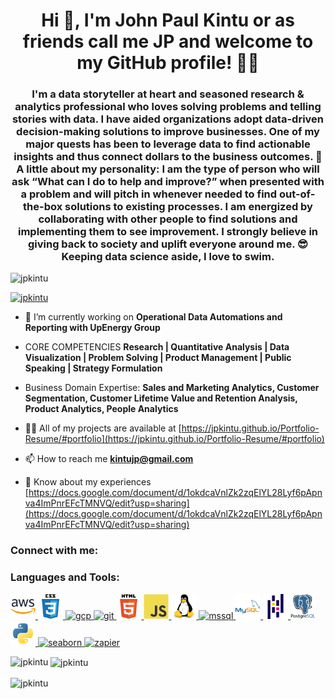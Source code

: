 <h1 align="center">Hi 👋, I'm John Paul Kintu or as friends call me JP and welcome to my GitHub profile! 👋🏻</h1>
<h3 align="center">I'm a data storyteller at heart and seasoned research & analytics professional who loves solving problems and telling stories with data. I have aided organizations adopt data-driven decision-making solutions to improve businesses. One of my major quests has been to leverage data to find actionable insights and thus connect dollars to the business outcomes. 🙂 A little about my personality: I am the type of person who will ask “What can I do to help and improve?” when presented with a problem and will pitch in whenever needed to find out-of-the-box solutions to existing processes. I am energized by collaborating with other people to find solutions and implementing them to see improvement. I strongly believe in giving back to society and uplift everyone around me. 😎 Keeping data science aside, I love to swim.</h3>

<p align="left"> <img src="https://komarev.com/ghpvc/?username=jpkintu&label=Profile%20views&color=0e75b6&style=flat" alt="jpkintu" /> </p>

<p align="left"> <a href="https://github.com/ryo-ma/github-profile-trophy"><img src="https://github-profile-trophy.vercel.app/?username=jpkintu" alt="jpkintu" /></a> </p>

- 🔭 I’m currently working on **Operational Data Automations and Reporting with UpEnergy Group**

- CORE COMPETENCIES **Research | Quantitative Analysis | Data Visualization | Problem Solving | Product Management | Public Speaking | Strategy Formulation**

- Business Domain Expertise: **Sales and Marketing Analytics, Customer Segmentation, Customer Lifetime Value and Retention Analysis, Product Analytics, People Analytics**

- 👨‍💻 All of my projects are available at [https://jpkintu.github.io/Portfolio-Resume/#portfolio](https://jpkintu.github.io/Portfolio-Resume/#portfolio)

- 📫 How to reach me **kintujp@gmail.com**

- 📄 Know about my experiences [https://docs.google.com/document/d/1okdcaVnlZk2zqElYL28Lyf6pApnva4ImPnrEFcTMNVQ/edit?usp=sharing](https://docs.google.com/document/d/1okdcaVnlZk2zqElYL28Lyf6pApnva4ImPnrEFcTMNVQ/edit?usp=sharing)

<h3 align="left">Connect with me:</h3>
<p align="left">
</p>

<h3 align="left">Languages and Tools:</h3>
<p align="left"> <a href="https://aws.amazon.com" target="_blank" rel="noreferrer"> <img src="https://raw.githubusercontent.com/devicons/devicon/master/icons/amazonwebservices/amazonwebservices-original-wordmark.svg" alt="aws" width="40" height="40"/> </a> <a href="https://www.w3schools.com/css/" target="_blank" rel="noreferrer"> <img src="https://raw.githubusercontent.com/devicons/devicon/master/icons/css3/css3-original-wordmark.svg" alt="css3" width="40" height="40"/> </a> <a href="https://cloud.google.com" target="_blank" rel="noreferrer"> <img src="https://www.vectorlogo.zone/logos/google_cloud/google_cloud-icon.svg" alt="gcp" width="40" height="40"/> </a> <a href="https://git-scm.com/" target="_blank" rel="noreferrer"> <img src="https://www.vectorlogo.zone/logos/git-scm/git-scm-icon.svg" alt="git" width="40" height="40"/> </a> <a href="https://www.w3.org/html/" target="_blank" rel="noreferrer"> <img src="https://raw.githubusercontent.com/devicons/devicon/master/icons/html5/html5-original-wordmark.svg" alt="html5" width="40" height="40"/> </a> <a href="https://developer.mozilla.org/en-US/docs/Web/JavaScript" target="_blank" rel="noreferrer"> <img src="https://raw.githubusercontent.com/devicons/devicon/master/icons/javascript/javascript-original.svg" alt="javascript" width="40" height="40"/> </a> <a href="https://www.linux.org/" target="_blank" rel="noreferrer"> <img src="https://raw.githubusercontent.com/devicons/devicon/master/icons/linux/linux-original.svg" alt="linux" width="40" height="40"/> </a> <a href="https://www.microsoft.com/en-us/sql-server" target="_blank" rel="noreferrer"> <img src="https://www.svgrepo.com/show/303229/microsoft-sql-server-logo.svg" alt="mssql" width="40" height="40"/> </a> <a href="https://www.mysql.com/" target="_blank" rel="noreferrer"> <img src="https://raw.githubusercontent.com/devicons/devicon/master/icons/mysql/mysql-original-wordmark.svg" alt="mysql" width="40" height="40"/> </a> <a href="https://pandas.pydata.org/" target="_blank" rel="noreferrer"> <img src="https://raw.githubusercontent.com/devicons/devicon/2ae2a900d2f041da66e950e4d48052658d850630/icons/pandas/pandas-original.svg" alt="pandas" width="40" height="40"/> </a> <a href="https://www.postgresql.org" target="_blank" rel="noreferrer"> <img src="https://raw.githubusercontent.com/devicons/devicon/master/icons/postgresql/postgresql-original-wordmark.svg" alt="postgresql" width="40" height="40"/> </a> <a href="https://www.python.org" target="_blank" rel="noreferrer"> <img src="https://raw.githubusercontent.com/devicons/devicon/master/icons/python/python-original.svg" alt="python" width="40" height="40"/> </a> <a href="https://seaborn.pydata.org/" target="_blank" rel="noreferrer"> <img src="https://seaborn.pydata.org/_images/logo-mark-lightbg.svg" alt="seaborn" width="40" height="40"/> </a> <a href="https://zapier.com" target="_blank" rel="noreferrer"> <img src="https://www.vectorlogo.zone/logos/zapier/zapier-icon.svg" alt="zapier" width="40" height="40"/> </a> </p>

<p><img align="left" src="https://github-readme-stats.vercel.app/api/top-langs?username=jpkintu&show_icons=true&locale=en&layout=compact" alt="jpkintu" /></p>

<p>&nbsp;<img align="center" src="https://github-readme-stats.vercel.app/api?username=jpkintu&show_icons=true&locale=en" alt="jpkintu" /></p>

<p><img align="center" src="https://github-readme-streak-stats.herokuapp.com/?user=jpkintu&" alt="jpkintu" /></p>
